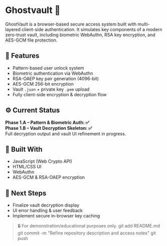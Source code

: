 # Ghostvault 🔐

GhostVault is a browser-based secure access system built with multi-layered client-side authentication. It simulates key components of a modern zero-trust vault, including biometric WebAuthn, RSA key encryption, and AES-GCM file protection.

## 🔧 Features
- Pattern-based user unlock system
- Biometric authentication via WebAuthn
- RSA-OAEP key pair generation (4096-bit)
- AES-GCM 256-bit encryption
- Vault `.json` + private key `.pem` upload
- Fully client-side encryption & decryption flow

## ⚙️ Current Status
**Phase 1.A – Pattern & Biometric Auth: ✅**  
**Phase 1.B – Vault Decryption Skeleton: ✅**  
Full decryption output and vault UI refinement in progress.

## 🧠 Built With
- JavaScript (Web Crypto API)
- HTML/CSS UI
- WebAuthn
- AES-GCM & RSA-OAEP encryption

## 🚀 Next Steps
- Finalize vault decryption display
- UI error handling & user feedback
- Implement secure in-browser key caching

> 🔒 For demonstration/educational purposes only.
> git add README.md
git commit -m "Refine repository description and access notes"
git push

